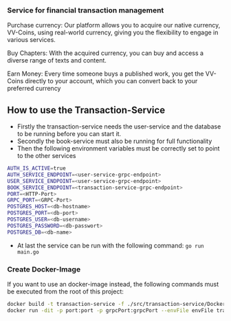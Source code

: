 ### Service for financial transaction management

Purchase currency: Our platform allows you to acquire our native currency, VV-Coins, using real-world currency, giving you the flexibility to engage in various services.

Buy Chapters: With the acquired currency, you can buy and access a diverse range of texts and content.

Earn Money: Every time someone buys a published work, you get the VV-Coins directly to your account, which you can convert back to your preferred currency

## How to use the Transaction-Service

- Firstly the transaction-service needs the user-service and the database to be running before you can start it.
- Secondly the book-service must also be running for full functionality
- Then the following environment variables must be correctly set to point to the other services

```bash
AUTH_IS_ACTIVE=true
AUTH_SERVICE_ENDPOINT=<user-service-grpc-endpoint>
USER_SERVICE_ENDPOINT=<user-service-grpc-endpoint>
BOOK_SERVICE_ENDPOINT=<transaction-service-grpc-endpoint>
PORT=<HTTP-Port>
GRPC_PORT=<GRPC-Port>
POSTGRES_HOST=<db-hostname>
POSTGRES_PORT=<db-port>
POSTGRES_USER=<db-username>
POSTGRES_PASSWORD=<db-passwort>
POSTGRES_DB=<db-name>
```

- At last the service can be run with the following command: `go run main.go`

### Create Docker-Image

If you want to use an docker-image instead, the following commands must be executed from the root of this project:

```bash
docker build -t transaction-service -f ./src/transaction-service/Dockerfile .
docker run -dit -p port:port -p grpcPort:grpcPort --envFile envFile transaction-service
```
